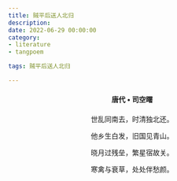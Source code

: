 ```yaml
---
title: 贼平后送人北归
description:
date: 2022-06-29 00:00:00
category:
- literature
- tangpoem

tags: 贼平后送人北归

---
```


<div id="poem-author">
唐代 • 司空曙
</div>
<div id="poem-body">
<p class="poem-paragraph">世乱同南去，时清独北还。</p>
<p class="poem-paragraph">他乡生白发，旧国见青山。</p>
<p class="poem-paragraph">晓月过残垒，繁星宿故关。</p>
<p class="poem-paragraph">寒禽与衰草，处处伴愁颜。</p>

</div>

<style>

#poem-author {
    width: 100%;
    text-align: center;
    margin: 20px 0;
    font-weight: bold;
}
#poem-body {
    width: 100%;
    text-align: center;
}
.poem-paragraph {
    font-family: "仿宋"
}

</style>